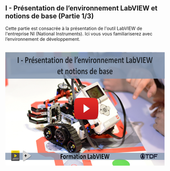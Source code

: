 <h2 dir="auto" id="h_204237571151655104512005"><strong>I - Pr&eacute;sentation de l&rsquo;environnement LabVIEW et notions de base (Partie 1/3)</strong></h2>
<p dir="auto">Cette partie est consacr&eacute;e &agrave; la pr&eacute;sentation de l'outil LabVIEW de l'entreprise NI (National Instruments). Ici vous vous familiariserez avec l&rsquo;environnement de d&eacute;veloppement.</p>
<p dir="auto"></p>
<p>&nbsp;<a href="https://www.youtube.com/watch?v=eV44ES6gR6g&list=PLtioRYPUn23qZI5o7T2YRwBJtOnd1qmXa"><img src="Chapitre I Youtube.png" width="640" height="362" alt="" style="display: block; margin-left: auto; margin-right: auto;" /></a></p>
